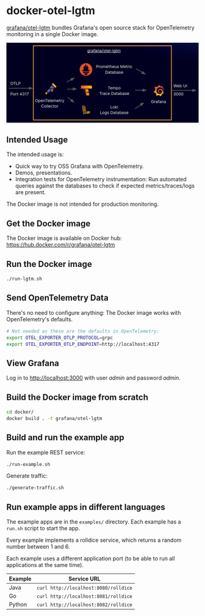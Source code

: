 # docker-otel-lgtm

[grafana/otel-lgtm](https://hub.docker.com/grafana/otel-lgtm) bundles Grafana's open source stack for OpenTelemetry monitoring in a single Docker image.

![alt](img/overview.png)

## Intended Usage

The intended usage is:

* Quick way to try OSS Grafana with OpenTelemetry.
* Demos, presentations.
* Integration tests for OpenTelemetry instrumentation: Run automated queries against the databases to check if expected metrics/traces/logs are present.

The Docker image is not intended for production monitoring.

## Get the Docker image

The Docker image is available on Docker hub: https://hub.docker.com/r/grafana/otel-lgtm

## Run the Docker image

```sh
./run-lgtm.sh
```

## Send OpenTelemetry Data

There's no need to configure anything: The Docker image works with OpenTelemetry's defaults.

```sh
# Not needed as these are the defaults in OpenTelemetry:
export OTEL_EXPORTER_OTLP_PROTOCOL=grpc
export OTEL_EXPORTER_OTLP_ENDPOINT=http://localhost:4317
```

## View Grafana

Log in to [http://localhost:3000](http://localhost:3000) with user _admin_ and password _admin_.

## Build the Docker image from scratch

```sh
cd docker/
docker build . -t grafana/otel-lgtm
```

## Build and run the example app

Run the example REST service:

```sh
./run-example.sh
```

Generate traffic:

```sh
./generate-traffic.sh
```

## Run example apps in different languages

The example apps are in the `examples/` directory.
Each example has a `run.sh` script to start the app.

Every example implements a rolldice service, which returns a random number between 1 and 6.

Each example uses a different application port (to be able to run all applications at the same time).

| Example | Service URL                           |
|---------|---------------------------------------|
| Java    | `curl http://localhost:8080/rolldice` |
| Go      | `curl http://localhost:8081/rolldice` |
| Python  | `curl http://localhost:8082/rolldice` |


